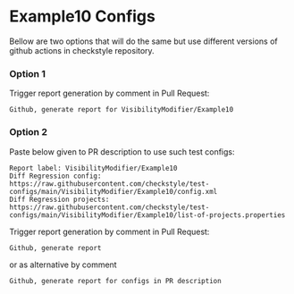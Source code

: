 # Example10 Configs

Bellow are two options that will do the same but use different versions
of github actions in checkstyle repository.


### Option 1
Trigger report generation by comment in Pull Request:
```
Github, generate report for VisibilityModifier/Example10
```

### Option 2

Paste below given to PR description to use such test configs:
```
Report label: VisibilityModifier/Example10
Diff Regression config: https://raw.githubusercontent.com/checkstyle/test-configs/main/VisibilityModifier/Example10/config.xml
Diff Regression projects: https://raw.githubusercontent.com/checkstyle/test-configs/main/VisibilityModifier/Example10/list-of-projects.properties
```

Trigger report generation by comment in Pull Request:
```
Github, generate report
```
or as alternative by comment
```
Github, generate report for configs in PR description
```
